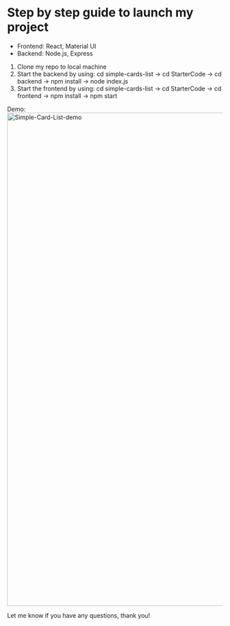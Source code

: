 # Step by step guide to launch my project

- Frontend: React, Material UI
- Backend: Node.js, Express

1. Clone my repo to local machine
2. Start the backend by using: cd simple-cards-list -> cd StarterCode -> cd backend -> npm install -> node index.js
3. Start the frontend by using: cd simple-cards-list -> cd StarterCode -> cd frontend -> npm install -> npm start

Demo:
<img width="2026" height="1152" alt="Simple-Card-List-demo" src="https://github.com/user-attachments/assets/efe637e3-e129-4975-9772-40b050dc9d8f" />

Let me know if you have any questions, thank you!
